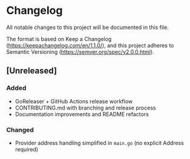 # Changelog

All notable changes to this project will be documented in this file.

The format is based on Keep a Changelog (https://keepachangelog.com/en/1.1.0/),
and this project adheres to Semantic Versioning (https://semver.org/spec/v2.0.0.html).

## [Unreleased]

### Added
- GoReleaser + GitHub Actions release workflow
- CONTRIBUTING.md with branching and release process
- Documentation improvements and README refactors

### Changed
- Provider address handling simplified in `main.go` (no explicit Address required)

